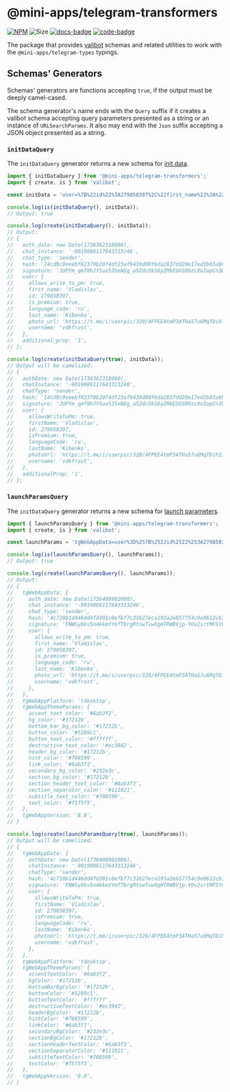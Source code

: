 # @mini-apps/telegram-transformers

[code-badge]: https://img.shields.io/badge/source-black?logo=github

[docs-badge]: https://img.shields.io/badge/documentation-blue?logo=gitbook&logoColor=white

[link]: https://github.com/platformer-hq/platformer-monorepo/tree/master/mini-apps/transformers

[docs-link]: https://docs.mini-apps.store/packages/mini-apps-telegram-transformers

[npm-link]: https://npmjs.com/package/@mini-apps/telegram-transformers

[npm-badge]: https://img.shields.io/npm/v/@mini-apps/telegram-transformers?logo=npm

[size-badge]: https://img.shields.io/bundlephobia/minzip/@mini-apps/telegram-transformers

[![NPM][npm-badge]][npm-link]
![Size][size-badge]
[![docs-badge]][docs-link]
[![code-badge]][link]

The package that provides [valibot](https://www.npmjs.com/package/valibot) schemas and related
utilities to work with the `@mini-apps/telegram-types` typings.

## Schemas' Generators

Schemas' generators are functions accepting `true`, if the output must be deeply camel-cased.

The schema generator's name ends with the `Query` suffix if it creates a valibot schema accepting
query parameters presented as a string or an instance of `URLSearchParams`. It also may end with
the `Json` suffix accepting a JSON object presented as a string.

### `initDataQuery`

The `initDataQuery` generator returns a new schema
for [init data](https://docs.mini-apps.store/platforms/telegram/init-data).

```ts
import { initDataQuery } from '@mini-apps/telegram-transformers';
import { create, is } from 'valibot';

const initData = 'user=%7B%22id%22%3A279058397%2C%22first_name%22%3A%22Vladislav%22%2C%22last_name%22%3A%22Kibenko%22%2C%22username%22%3A%22vdkfrost%22%2C%22language_code%22%3A%22ru%22%2C%22is_premium%22%3Atrue%2C%22allows_write_to_pm%22%3Atrue%2C%22photo_url%22%3A%22https%3A%5C%2F%5C%2Ft.me%5C%2Fi%5C%2Fuserpic%5C%2F320%5C%2F4FPEE4tmP3ATHa57u6MqTDih13LTOiMoKoLDRG4PnSA.svg%22%7D&chat_instance=-9019086117643313246&chat_type=sender&auth_date=1736362318&signature=JUPYm_qmf8hJYSux535eNDg_a5ZdcOkS6yZMkEUGS09zcXoIopCn3DOuNCa5aWH0PQGaUGGMAaq9MeaMg-6EBg&hash=14cd9c9eeebf82370b20f4df23af9439d00f6da2837dd20e17ed3b03ab99cd9c&additional_prop=1';

console.log(is(initDataQuery(), initData));
// Output: true

console.log(create(initDataQuery(), initData));
// Output:
// {
//   auth_date: new Date(1736362318000),
//   chat_instance: '-9019086117643313246',
//   chat_type: 'sender',
//   hash: '14cd9c9eeebf82370b20f4df23af9439d00f6da2837dd20e17ed3b03ab99cd9c',
//   signature: 'JUPYm_qmf8hJYSux535eNDg_a5ZdcOkS6yZMkEUGS09zcXoIopCn3DOuNCa5aWH0PQGaUGGMAaq9MeaMg-6EBg',
//   user: {
//     allows_write_to_pm: true,
//     first_name: 'Vladislav',
//     id: 279058397,
//     is_premium: true,
//     language_code: 'ru',
//     last_name: 'Kibenko',
//     photo_url: 'https://t.me/i/userpic/320/4FPEE4tmP3ATHa57u6MqTDih13LTOiMoKoLDRG4PnSA.svg',
//     username: 'vdkfrost',
//   },
//   additional_prop: '1',
// };

console.log(create(initDataQuery(true), initData));
// Output will be camelized:
// {
//   authDate: new Date(1736362318000),
//   chatInstance: '-9019086117643313246',
//   chatType: 'sender',
//   hash: '14cd9c9eeebf82370b20f4df23af9439d00f6da2837dd20e17ed3b03ab99cd9c',
//   signature: 'JUPYm_qmf8hJYSux535eNDg_a5ZdcOkS6yZMkEUGS09zcXoIopCn3DOuNCa5aWH0PQGaUGGMAaq9MeaMg-6EBg',
//   user: {
//     allowsWriteToPm: true,
//     firstName: 'Vladislav',
//     id: 279058397,
//     isPremium: true,
//     languageCode: 'ru',
//     lastName: 'Kibenko',
//     photoUrl: 'https://t.me/i/userpic/320/4FPEE4tmP3ATHa57u6MqTDih13LTOiMoKoLDRG4PnSA.svg',
//     username: 'vdkfrost',
//   },
//   additionalProp: '1',
// };
```

### `launchParamsQuery`

The `initDataQuery` generator returns a new schema
for [launch parameters](https://docs.mini-apps.store/platforms/telegram/launch-parameters).

```ts
import { launchParamsQuery } from '@mini-apps/telegram-transformers';
import { create, is } from 'valibot';

const launchParams = 'tgWebAppData=user%3D%257B%2522id%2522%253A279058397%252C%2522first_name%2522%253A%2522Vladislav%2522%252C%2522last_name%2522%253A%2522Kibenko%2522%252C%2522username%2522%253A%2522vdkfrost%2522%252C%2522language_code%2522%253A%2522ru%2522%252C%2522is_premium%2522%253Atrue%252C%2522allows_write_to_pm%2522%253Atrue%252C%2522photo_url%2522%253A%2522https%253A%255C%252F%255C%252Ft.me%255C%252Fi%255C%252Fuserpic%255C%252F320%255C%252F4FPEE4tmP3ATHa57u6MqTDih13LTOiMoKoLDRG4PnSA.svg%2522%257D%26chat_instance%3D-9019086117643313246%26chat_type%3Dsender%26auth_date%3D1736409902%26signature%3DFNWSy6kv5n4kkmYYmfTbrgRtswTvwXgHTRWBVjp-YOv2srtMFSYCWZ9nGr_PohWZeWcooFo_oQgsnTJge3JdBA%26hash%3D4c710b1d446dd4fd301c0efbf7c31627eca193a2e657754c9e0612cb1eb71d90&tgWebAppVersion=8.0&tgWebAppPlatform=tdesktop&tgWebAppThemeParams=%7B%22accent_text_color%22%3A%22%236ab3f2%22%2C%22bg_color%22%3A%22%2317212b%22%2C%22bottom_bar_bg_color%22%3A%22%2317212b%22%2C%22button_color%22%3A%22%235289c1%22%2C%22button_text_color%22%3A%22%23ffffff%22%2C%22destructive_text_color%22%3A%22%23ec3942%22%2C%22header_bg_color%22%3A%22%2317212b%22%2C%22hint_color%22%3A%22%23708599%22%2C%22link_color%22%3A%22%236ab3f3%22%2C%22secondary_bg_color%22%3A%22%23232e3c%22%2C%22section_bg_color%22%3A%22%2317212b%22%2C%22section_header_text_color%22%3A%22%236ab3f3%22%2C%22section_separator_color%22%3A%22%23111921%22%2C%22subtitle_text_color%22%3A%22%23708599%22%2C%22text_color%22%3A%22%23f5f5f5%22%7D';

console.log(is(launchParamsQuery(), launchParams));
// Output: true

console.log(create(launchParamsQuery(), launchParams));
// Output:
// {
//   tgWebAppData: {
//     auth_date: new Date(1736409902000),
//     chat_instance: '-9019086117643313246',
//     chat_type: 'sender',
//     hash: '4c710b1d446dd4fd301c0efbf7c31627eca193a2e657754c9e0612cb1eb71d90',
//     signature: 'FNWSy6kv5n4kkmYYmfTbrgRtswTvwXgHTRWBVjp-YOv2srtMFSYCWZ9nGr_PohWZeWcooFo_oQgsnTJge3JdBA',
//     user: {
//       allows_write_to_pm: true,
//       first_name: 'Vladislav',
//       id: 279058397,
//       is_premium: true,
//       language_code: 'ru',
//       last_name: 'Kibenko',
//       photo_url: 'https://t.me/i/userpic/320/4FPEE4tmP3ATHa57u6MqTDih13LTOiMoKoLDRG4PnSA.svg',
//       username: 'vdkfrost',
//     },
//   },
//   tgWebAppPlatform: 'tdesktop',
//   tgWebAppThemeParams: {
//     accent_text_color: '#6ab3f2',
//     bg_color: '#17212b',
//     bottom_bar_bg_color: '#17212b',
//     button_color: '#5289c1',
//     button_text_color: '#ffffff',
//     destructive_text_color: '#ec3942',
//     header_bg_color: '#17212b',
//     hint_color: '#708599',
//     link_color: '#6ab3f3',
//     secondary_bg_color: '#232e3c',
//     section_bg_color: '#17212b',
//     section_header_text_color: '#6ab3f3',
//     section_separator_color: '#111921',
//     subtitle_text_color: '#708599',
//     text_color: '#f5f5f5',
//   },
//   tgWebAppVersion: '8.0',
// }

console.log(create(launchParamsQuery(true), launchParams));
// Output will be camelized:
// {
//   tgWebAppData: {
//     authDate: new Date(1736409902000),
//     chatInstance: '-9019086117643313246',
//     chatType: 'sender',
//     hash: '4c710b1d446dd4fd301c0efbf7c31627eca193a2e657754c9e0612cb1eb71d90',
//     signature: 'FNWSy6kv5n4kkmYYmfTbrgRtswTvwXgHTRWBVjp-YOv2srtMFSYCWZ9nGr_PohWZeWcooFo_oQgsnTJge3JdBA',
//     user: {
//       allowsWriteToPm: true,
//       firstName: 'Vladislav',
//       id: 279058397,
//       isPremium: true,
//       languageCode: 'ru',
//       lastName: 'Kibenko',
//       photoUrl: 'https://t.me/i/userpic/320/4FPEE4tmP3ATHa57u6MqTDih13LTOiMoKoLDRG4PnSA.svg',
//       username: 'vdkfrost',
//     },
//   },
//   tgWebAppPlatform: 'tdesktop',
//   tgWebAppThemeParams: {
//     accentTextColor: '#6ab3f2',
//     bgColor: '#17212b',
//     bottomBarBgColor: '#17212b',
//     buttonColor: '#5289c1',
//     buttonTextColor: '#ffffff',
//     destructiveTextColor: '#ec3942',
//     headerBgColor: '#17212b',
//     hintColor: '#708599',
//     linkColor: '#6ab3f3',
//     secondaryBgColor: '#232e3c',
//     sectionBgColor: '#17212b',
//     sectionHeaderTextColor: '#6ab3f3',
//     sectionSeparatorColor: '#111921',
//     subtitleTextColor: '#708599',
//     textColor: '#f5f5f5',
//   },
//   tgWebAppVersion: '8.0',
// }
```